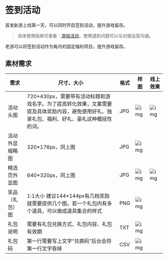 # 签到活动

首发新游上线第一天，可以同时开启签到活动，提升游戏留存。

> 具体使用指南可查看：[游戏活动](https://doc.233leyuan.com/operate/game_activity.html)，使用遇到问题可以与对接运营沟通。

老游可以将签到活动作为每月的固定福利项目，提升游戏留存。

## 素材需求

| 需求           | 尺寸、大小                                                   | 格式 | 样图                                                         | 线上效果                                                     |
| -------------- | ------------------------------------------------------------ | ---- | ------------------------------------------------------------ | ------------------------------------------------------------ |
| 活动头图       | 720*430px，需要带有活动标题和游戏名字。为了提高转化效果，文案需要提及具体奖励内容，避免使用好礼、独家礼包、福利、好礼、豪礼这种概括性的词。                          | JPG  | ![img](https://qn-cdn.233leyuan.com/athena/online/bb8d85d27ad74fd08d7b65b75ac561c6_377928760.webp) | ![img](https://arkimg.ark.online/(null)-20240520172602392.png) |
| 活动外显缩略图 | 320*176px，同上图                                            | JPG  | ![img](https://qn-cdn.233leyuan.com/athena/online/bb8d85d27ad74fd08d7b65b75ac561c6_377928760.webp) |                                                              |
| 精选页外显图   | 640*320px，同上图                                            | JPG  | ![img](https://qn-cdn.233leyuan.com/athena/online/bb8d85d27ad74fd08d7b65b75ac561c6_377928760.webp) | ![img](https://arkimg.ark.online/(null)-20240520172603436.png) |
| 奖品（礼包）图 | 1:1大小 建议144*144px有几档奖励就需要提供几个图。若一个礼包内有多个道具，可以做成道具集合的样式 | PNG  | ![img](https://arkimg.ark.online/(null)-20240520172558544.png) |                                                              |
| 礼包说明       | 需要有礼包兑换方式、礼包内容、礼包有效期                     | TXT  | ![img](https://arkimg.ark.online/(null)-20240520172558845.png) |                                                              |
| 礼包码         | 第一行需要写上文字“兑换码”后台会将第一行文字吞掉             | CSV  | ![img](https://arkimg.ark.online/(null)-20240520172559012.png) |                                                              |
